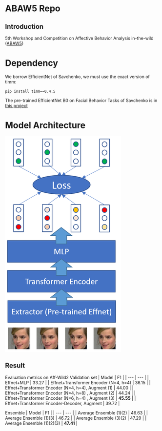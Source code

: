 
# ABAW5 Repo

## Introduction

5th Workshop and Competition on Affective Behavior Analysis in-the-wild ([ABAW5](https://ibug.doc.ic.ac.uk/resources/cvpr-2023-5th-abaw/))

# Dependency

We borrow EfficientNet of Savchenko, we must use the exact version of timm:
```
pip install timm==0.4.5
```

The pre-trained EfficientNet B0 on  Facial Behavior Tasks of Savchenko is in [this project](https://github.com/HSE-asavchenko/face-emotion-recognition)

# Model Architecture

![image info](./arc.png)

## Result

Evaluation metrics on Aff-Wild2 Validation set
| Model | F1 |
| --- | --- |
| Effnet+MLP | 33.27 |
| Effnet+Transformer Encoder (N=4, h=4) | 36.15 |
| Effnet+Transformer Encoder (N=4, h=4), Augment (1) | 44.00 |
| Effnet+Transformer Encoder (N=4, h=8) , Augment (2) | 44.24 |
| Effnet+Transformer Encoder (N=6, h=4) , Augment (3) | **45.55** |
| Effnet+Transformer Encoder-Decoder, Augment | 39.72 |


Ensemble
| Model | F1 |
| --- | --- |
| Average Ensemble (1)(2) | 46.63 |
| Average Ensemble (1)(3) | 46.72 |
| Average Ensemble (3)(2) | 47.29 |
| Average Ensemble (1)(2)(3) | **47.41** |

